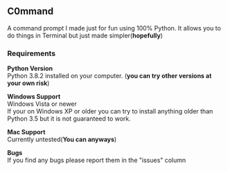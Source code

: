 ## C0mmand 
A command prompt I made just for fun using 100% Python. It allows you to do things in Terminal but just made simpler(**hopefully**)
### **Requirements**  
**Python Version**  
Python 3.8.2 installed on your computer. (**you can try other versions at your own risk**)  

**Windows Support**  
Windows Vista or newer  
If your on Windows XP or older you can try to install anything older than Python 3.5 but it is not guaranteed to work.

**Mac Support**  
Currently untested(**You can anyways**)

**Bugs**  
If you find any bugs please report them in the "issues" column

